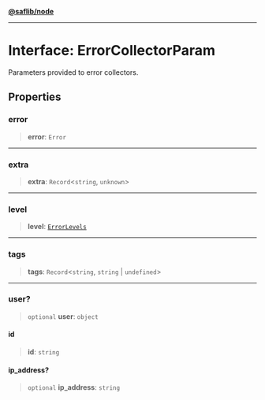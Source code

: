 [**@saflib/node**](../index.md)

---

# Interface: ErrorCollectorParam

Parameters provided to error collectors.

## Properties

### error

> **error**: `Error`

---

### extra

> **extra**: `Record`\<`string`, `unknown`\>

---

### level

> **level**: [`ErrorLevels`](../type-aliases/ErrorLevels.md)

---

### tags

> **tags**: `Record`\<`string`, `string` \| `undefined`\>

---

### user?

> `optional` **user**: `object`

#### id

> **id**: `string`

#### ip_address?

> `optional` **ip_address**: `string`
